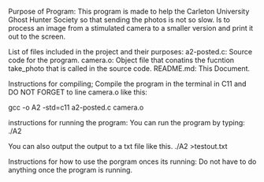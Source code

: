 Purpose of Program:
This program is made to help the Carleton University Ghost Hunter Society so that sending the photos is not so slow.
Is to process an image from a stimulated camera to a smaller version and print it out to the screen. 

List of files included in the project and their purposes:
a2-posted.c:    Source code for the program.
camera.o:       Object file that conatins the fucntion take_photo that is called in the source code. 
README.md:      This Document.

Instructions for compiling;
Compile the program in the terminal in C11 and DO NOT FORGET to line camera.o like this:

gcc -o A2 -std=c11 a2-posted.c camera.o

instructions for running the program:
You can run the program by typing: 
./A2

You can also output the output to a txt file like this.
./A2 >testout.txt

Instructions for how to use the porgram onces its running:
Do not have to do anything once the program is running.
